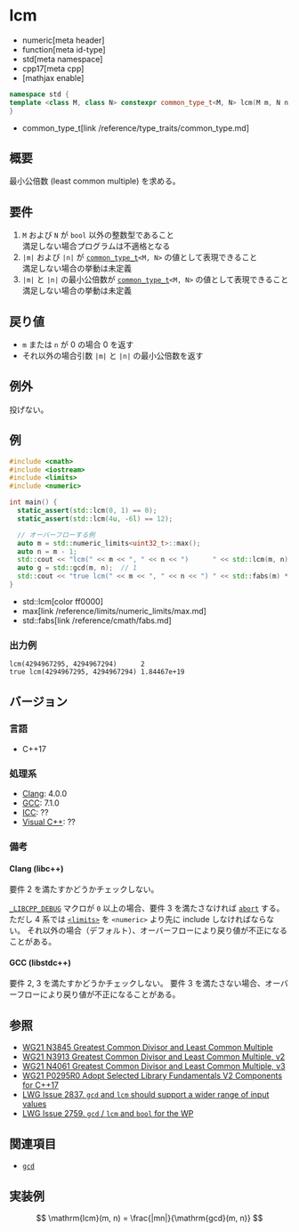 # lcm
* numeric[meta header]
* function[meta id-type]
* std[meta namespace]
* cpp17[meta cpp]
* [mathjax enable]

```cpp
namespace std {
template <class M, class N> constexpr common_type_t<M, N> lcm(M m, N n);
}
```
* common_type_t[link /reference/type_traits/common_type.md]

## 概要
最小公倍数 (least common multiple) を求める。


## 要件
1. `M` および `N` が `bool` 以外の整数型であること  
  満足しない場合プログラムは不適格となる
2. `|m|` および `|n|` が [`common_type_t`](/reference/type_traits/common_type.md)`<M, N>` の値として表現できること  
  満足しない場合の挙動は未定義
3. `|m|` と `|n|` の最小公倍数が [`common_type_t`](/reference/type_traits/common_type.md)`<M, N>` の値として表現できること  
  満足しない場合の挙動は未定義


## 戻り値
* `m` または `n` が 0 の場合 0 を返す
* それ以外の場合引数 `|m|` と `|n|` の最小公倍数を返す


## 例外
投げない。


## 例
```cpp example
#include <cmath>
#include <iostream>
#include <limits>
#include <numeric>

int main() {
  static_assert(std::lcm(0, 1) == 0);
  static_assert(std::lcm(4u, -6l) == 12);

  // オーバーフローする例
  auto m = std::numeric_limits<uint32_t>::max();
  auto n = m - 1;
  std::cout << "lcm(" << m << ", " << n << ")      " << std::lcm(m, n) << std::endl;
  auto g = std::gcd(m, n);  // 1
  std::cout << "true lcm(" << m << ", " << n << ") " << std::fabs(m) * std::fabs(n / g) << std::endl;
}
```
* std::lcm[color ff0000]
* max[link /reference/limits/numeric_limits/max.md]
* std::fabs[link /reference/cmath/fabs.md]

### 出力例
```
lcm(4294967295, 4294967294)      2
true lcm(4294967295, 4294967294) 1.84467e+19
```


## バージョン
### 言語
- C++17

### 処理系
- [Clang](/implementation.md#clang): 4.0.0
- [GCC](/implementation.md#gcc): 7.1.0
- [ICC](/implementation.md#icc): ??
- [Visual C++](/implementation.md#visual_cpp): ??

### 備考
#### Clang (libc++)
要件 2 を満たすかどうかチェックしない。

[`_LIBCPP_DEBUG`](http://releases.llvm.org/5.0.0/projects/libcxx/docs/DesignDocs/DebugMode.html#using-debug-mode) マクロが
`0` 以上の場合、要件 3 を満たさなければ [`abort`](/reference/cstdlib/abort.md) する。
ただし 4 系では [`<limits>`](/reference/limits.md) を `<numeric>` より先に include しなければならない。
それ以外の場合（デフォルト）、オーバーフローにより戻り値が不正になることがある。

#### GCC (libstdc++)
要件 2, 3 を満たすかどうかチェックしない。
要件 3 を満たさない場合、オーバーフローにより戻り値が不正になることがある。


## 参照
* [WG21 N3845 Greatest Common Divisor and Least Common Multiple](http://www.open-std.org/jtc1/sc22/wg21/docs/papers/2014/n3845.pdf)
* [WG21 N3913 Greatest Common Divisor and Least Common Multiple, v2](http://www.open-std.org/jtc1/sc22/wg21/docs/papers/2014/n3913.pdf)
* [WG21 N4061 Greatest Common Divisor and Least Common Multiple, v3](http://www.open-std.org/jtc1/sc22/wg21/docs/papers/2014/n4061.pdf)
* [WG21 P0295R0 Adopt Selected Library Fundamentals V2 Components for C++17](http://www.open-std.org/jtc1/sc22/wg21/docs/papers/2016/p0295r0.pdf)
* [LWG Issue 2837. `gcd` and `lcm` should support a wider range of input values](https://wg21.cmeerw.net/lwg/issue2837)
* [LWG Issue 2759. `gcd` / `lcm` and `bool` for the WP](https://wg21.cmeerw.net/lwg/issue2759)


## 関連項目
* [`gcd`](gcd.md)


## 実装例
$$ \mathrm{lcm}(m, n) = \frac{|mn|}{\mathrm{gcd}(m, n)} $$
